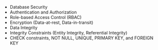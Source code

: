 
- Database Security
- Authentication and Authorization
- Role-based Access Control (RBAC)
- Encryption (Data-at-rest, Data-in-transit)
- Data Integrity
- Integrity Constraints (Entity Integrity, Referential Integrity)
- CHECK constraints, NOT NULL, UNIQUE, PRIMARY KEY, and FOREIGN KEY